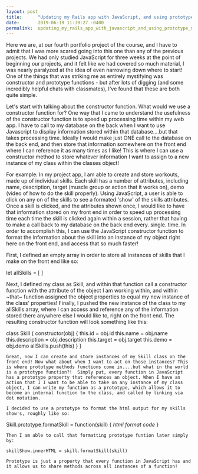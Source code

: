 ```yaml
---
layout: post
title:      "Updating my Rails app with JavaScript, and using prototype methods"
date:       2019-06-19 11:39:27 -0400
permalink:  updating_my_rails_app_with_javascript_and_using_prototype_methods
---
```



Here we are, at our fourth portfolio project of the course, and I have to admit that I was more scared going into this one than any of the previous projects. We had only studied JavaScript for three weeks at the point of beginning our projects, and it felt like we had covered so much material, I was nearly paralyzed at the idea of even narrowing down where to start! One of the things that was striking me as entirely mystifying was constructor and prototype functions - but after lots of digging (and some incredibly helpful chats with classmates), I've found that these are both quite simple. 

Let's start with talking about the constructor function. What would we use a constructor function for? One way that I came to understand the usefulness of the constructor function is to speed up processing time within my web app. I have to call to my database on the back when I want to use Javascript to display information stored within that database....but that takes processing time. Ideally I would make just ONE call to the database on the back end, and then store that information somewhere on the front end where I can reference it as many times as I like! This is where I can use a constructor method to store whatever information I want to assign to a new instance of my class within the classes object! 

For example: 
In my project app, I am able to create and store workouts, made up of individual skills. Each skill has a number of attributes, including name, description, target (muscle group or action that it works on), demo (video of how to do the skill properly). Using JavaScript, a user is able to click on any on of the skills to see a formated 'show' of the skills attributes. Once a skill is clicked, and the attributes shown once, I would like to have that information stored on my front end in order to speed up processing time each time the skill is clicked again within a session, rather that having to make a call back to my database on the back end every. single. time.  In order to accomplish this, I can use the JavaScript constructor function to format the information about the skill into an instance of my object right here on the front end, and access that so much faster! 

First, I defined an empty array in order to store all instances of skills that I make on the front end like so: 

 let allSkills = [ ]

Next, I defined my class as Skill, and within that function call a constructor function with the attribute of the object I am working within, and within ~that~ function assigned the object properties to equal my new instance of the class' properties! Finally, I pushed the new instance of the class to my allSkills array, where I can access and reference any of the information stored there anywhere else I would like to, right on the front end. The resulting constructor function will look something like this: 

class Skill {
    constructor(obj) {
      this.id = obj.id
      this.name = obj.name
      this.description = obj.description
      this.target = obj.target
      this.demo = obj.demo
      allSkills.push(this)
    }
  }
	
	Great, now I can create and store instances of my Skill class on the front end! Now what about when I want to act on those instances? This is where prototype methods functions come in....but what in the world is a prototype function?!  Simply put, every function in JavaScript has a prototype property that references an object. When I have an action that I I want to be able to take on any instance of my class object, I can write my function as a prototype, which allows it to become an internal function to the class, and called by linking via dot notation. 
	
	I decided to use a prototype to format the html output for my skills show's, roughly like so:
	
Skill.prototype.formatSkill = function(skill) {
   *html format code*
  }
	
	Then I am able to call that formatting prototype funtion later simply by:
	
	skillShow.innerHTML = skill.formatSkill(skill)
	
	Prototype is just a property that every function in JavaScript has and it allows us to share methods across all instances of a function!
	

